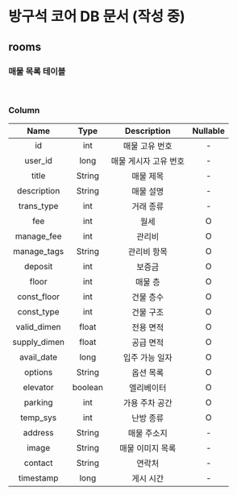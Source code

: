 # 방구석 코어 DB 문서 (작성 중)

## rooms
### 매물 목록 테이블
</br>

### Column
|     Name     |  Type   |      Description      | Nullable |
| :----------: | :-----: | :-------------------: | :------: |
|      id      |   int   |    매물 고유 번호     |    -     |
|   user_id    |  long   | 매물 게시자 고유 번호 |    -     |
|    title     | String  |       매물 제목       |    -     |
| description  | String  |       매물 설명       |    -     |
|  trans_type  |   int   |       거래 종류       |    -     |
|     fee      |   int   |         월세          |    O     |
|  manage_fee  |   int   |        관리비         |    O     |
| manage_tags  | String  |      관리비 항목      |    O     |
|   deposit    |   int   |        보증금         |    O     |
|    floor     |   int   |        매물 층        |    O     |
| const_floor  |   int   |       건물 층수       |    O     |
|  const_type  |   int   |       건물 구조       |    O     |
| valid_dimen  |  float  |       전용 면적       |    O     |
| supply_dimen |  float  |       공급 면적       |    O     |
|  avail_date  |  long   |    입주 가능 일자     |    O     |
|   options    | String  |       옵션 목록       |    O     |
|   elevator   | boolean |      엘리베이터       |    O     |
|   parking    |   int   |    가용 주차 공간     |    O     |
|   temp_sys   |   int   |       난방 종류       |    O     |
|   address    | String  |      매물 주소지      |    -     |
|    image     | String  |   매물 이미지 목록    |    -     |
|   contact    | String  |        연락처         |    -     |
|  timestamp   |  long   |       게시 시간       |    -     |

</br>
